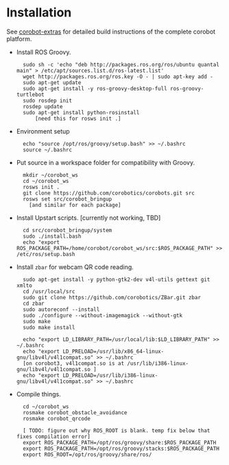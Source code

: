 # Installation

See [corobot-extras](https://github.com/corobotics/corobot-extras) for detailed build instructions of the complete corobot platform.

- Install ROS Groovy.

		sudo sh -c 'echo "deb http://packages.ros.org/ros/ubuntu quantal main" > /etc/apt/sources.list.d/ros-latest.list'
        wget http://packages.ros.org/ros.key -O - | sudo apt-key add -
        sudo apt-get update
        sudo apt-get install -y ros-groovy-desktop-full ros-groovy-turtlebot
		sudo rosdep init
		rosdep update
		sudo apt-get install python-rosinstall 
			[need this for rosws init .]
		
- Environment setup

		echo "source /opt/ros/groovy/setup.bash" >> ~/.bashrc
		source ~/.bashrc

- Put source in a workspace folder for compatibility with Groovy.

        mkdir ~/corobot_ws
        cd ~/corobot_ws
        rosws init .
        git clone https://github.com/corobotics/corobots.git src
        rosws set src/corobot_bringup
          [and similar for each package]

- Install Upstart scripts. [currently not working, TBD]

        cd src/corobot_bringup/system
        sudo ./install.bash
        echo "export ROS_PACKAGE_PATH=/home/corobot/corobot_ws/src:$ROS_PACKAGE_PATH" >> /etc/ros/setup.bash

- Install `zbar` for webcam QR code reading.

        sudo apt-get install -y python-gtk2-dev v4l-utils gettext git xmlto
        cd /usr/local/src
        sudo git clone https://github.com/corobotics/ZBar.git zbar
        cd zbar
        sudo autoreconf --install
        sudo ./configure --without-imagemagick --without-gtk
        sudo make
        sudo make install
        
        echo "export LD_LIBRARY_PATH=/usr/local/lib:$LD_LIBRARY_PATH" >> ~/.bashrc
        echo "export LD_PRELOAD=/usr/lib/x86_64-linux-gnu/libv4l/v4l1compat.so" >> ~/.bashrc
        [on corobot3, v4l1compat.so is at /usr/lib/i386-linux-gnu/libv4l/v4l1compat.so ]
        echo "export LD_PRELOAD=/usr/lib/i386-linux-gnu/libv4l/v4l1compat.so" >> ~/.bashrc

		
- Compile things.

        cd ~/corobot_ws
        rosmake corobot_obstacle_avoidance
        rosmake corobot_qrcode
        
        [ TODO: figure out why ROS_ROOT is blank. temp fix below that fixes compilation error]
        export ROS_PACKAGE_PATH=/opt/ros/groovy/share:$ROS_PACKAGE_PATH
        export ROS_PACKAGE_PATH=/opt/ros/groovy/stacks:$ROS_PACKAGE_PATH
        export ROS_ROOT=/opt/ros/groovy/share/ros/

